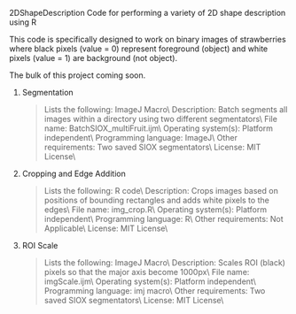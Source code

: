2DShapeDescription
Code for performing a variety of 2D shape description using R

This code is specifically designed to work on binary images of strawberries where black pixels (value = 0) represent foreground (object) and white pixels (value = 1) are background (not object).

The bulk of this project coming soon.

1. Segmentation
   > Lists the following: ImageJ Macro\\
   > Description: Batch segments all images within a directory using two different segmentators\\
   > File name: BatchSIOX_multiFruit.ijm\\
   > Operating system(s): Platform independent\\
   > Programming language: ImageJ\\
   > Other requirements: Two saved SIOX segmentators\\
   > License: MIT License\\

2. Cropping and Edge Addition
    >Lists the following: R code\\
    >Description: Crops images based on positions of bounding rectangles and adds white pixels to the edges\\
    >File name: img_crop.R\\
    >Operating system(s): Platform independent\\
    >Programming language: R\\
    >Other requirements: Not Applicable\\
    >License: MIT License\\

3. ROI Scale
    >Lists the following: ImageJ Macro\\
    >Description: Scales ROI (black) pixels so that the major axis become 1000px\\
    >File name: imgScale.ijm\\
    >Operating system(s): Platform independent\\
    >Programming language: imj macro\\
    >Other requirements: Two saved SIOX segmentators\\
    >License: MIT License\\